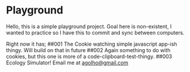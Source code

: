 # Playground

Hello, this is a simple playground project.
Goal here is non-existent, I wanted to practice
so I have this to commit and sync between computers.

Right now it has;
##001
 The Cookie watching simple javascript app-ish thingy. Will build on that in future
##002
  Again something to do with cookies, but this one is more of a code-clipboard-test-thingy.
##003
 Ecology Simulator!
Email me at agolho@gmail.com
